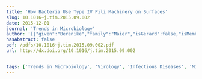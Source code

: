 ```yaml
---
title: 'How Bacteria Use Type IV Pili Machinery on Surfaces'
slug: 10.1016~j.tim.2015.09.002
date: 2015-12-01
journal: 'Trends in Microbiology'
author: '[{"given":"Berenike","family":"Maier","isGerard":false,"isMember":false,"isFirst":false,"isCorresponding":false},{"given":"Gerard C.L.","family":"Wong","isGerard":true,"isMember":true,"isFirst":false,"isCorresponding":false}]'
hasAbstract: false
pdf: /pdfs/10.1016~j.tim.2015.09.002.pdf
url: http://dx.doi.org/10.1016/j.tim.2015.09.002


tags: ['Trends in Microbiology', 'Virology', 'Infectious Diseases', 'Microbiology (medical)', 'Microbiology']
---
```

<!--truncate-->